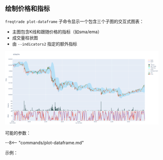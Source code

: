 ## 绘制价格和指标

`freqtrade plot-dataframe` 子命令显示一个包含三个子图的交互式图表：

* 主图包含K线和跟随价格的指标（如sma/ema）
* 成交量柱状图
* 由 `--indicators2` 指定的额外指标

![plot-dataframe](assets/plot-dataframe.png)

可能的参数：

--8<-- "commands/plot-dataframe.md"

示例：